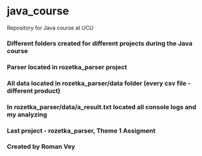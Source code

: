 # java_course
Repository for Java course at UCU

### Different folders created for different projects during the Java course

### Parser located in rozetka_parser project
### All data located in rozetka_parser/data folder (every csv file - different product)
### In rozetka_parser/data/a_result.txt located all console logs and my analyzing

### Last project - rozetka_parser, Theme 1 Assigment

### Created by Roman Vey
